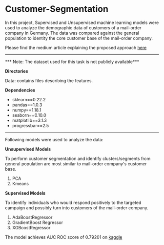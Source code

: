# Customer-Segmentation

In this project, Supervised and Unsupervised machine learning models were used to analyze the demographic data of customers of a mail-order 
company in Germany. The data was compared against the general population to identity the core customer base of the mail-order company.

Please find the medium article explaining the proposed approach [here](https://medium.com/@anujsaraswat/customer-segmentation-a-better-way-to-detect-and-target-customers-f6a06ce533b3)

***

*** Note: The dataset used for this task is not publicly available***

**Directories**

Data: contains files describing the features.

**Dependencies**
* sklearn==0.22.2
* pandas==1.0.3
* numpy==1.18.1
* seaborn==0.10.0
* matplotlib==3.1.3
* progressbar==2.5

***

Following models were used to analyze the data:

**Unsupervised Models**

To perform customer segmentation and identify clusters/segments from general population are most similar to  mail-order company's customer base.

1. PCA
2. Kmeans

**Supervised Models**

To identify individuals who would respond positively to the targeted campaign and possibly turn into customers of the mail-order company.

1. AdaBoostRegressor
2. GradientBoost Regressor
3. XGBoostRegressor

The model achieves AUC ROC score of 0.79201 on [kaggle](https://www.kaggle.com/c/udacity-arvato-identify-customers/leaderboard)

